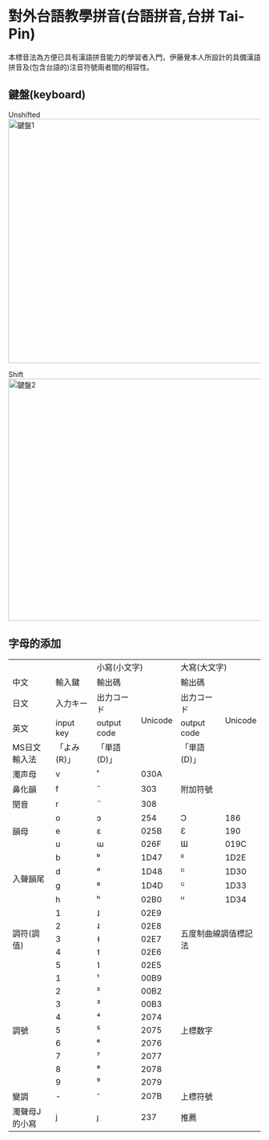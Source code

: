 對外台語教學拼音(台語拼音,台拼 Tai-Pin)
======
本標音法為方便已具有漢語拼音能力的學習者入門，伊藤覺本人所設計的具備漢語拼音及(包含台語的)注音符號兩者間的相容性。

## 鍵盤(keyboard)
Unshifted
<img width="1442" height="488" alt="鍵盤1" src="https://github.com/user-attachments/assets/4ca4a08c-20be-49c5-95b3-ec0d2adf0d33" />

Shift
<img width="1439" height="484" alt="鍵盤2" src="https://github.com/user-attachments/assets/5c5bacbf-9d87-4ff2-b194-fd840269f310" />

## 字母的添加
<table>
	<tr>
		<td colspan="2"></td>
		<td colspan="2">小寫(小文字)</td>
		<td colspan="2">大寫(大文字)</td>
	</tr>
	<tr>
		<td>中文</td>
		<td>輸入鍵</td>
		<td>輸出碼</td>
		<td rowspan="4">Unicode</td>
		<td>輸出碼</td>
		<td rowspan="4">Unicode</td>
	</tr>
	<tr>
		<td>日文</td>
		<td>入力キー</td>
		<td>出力コード</td>
		<td>出力コード</td>
	</tr>
	<tr>
		<td>英文</td>
		<td>input key</td>
		<td>output code</td>
		<td>output code</td>
	</tr>
	<tr>
		<td>MS日文輸入法</td>
		<td>「よみ(R)」</td>
		<td>「単語(D)」</td>
		<td>「単語(D)」</td>
	</tr>
	<tr>
		<td>濁声母</td>
		<td>v</td>
		<td>̊</td>
		<td>030A</td>
		<td colspan="2" rowspan="3">附加符號</h1></td>
	</tr>
	<tr>
		<td>鼻化韻</td>
		<td>f</td>
		<td>̃</td>
		<td>303</td>
	</tr>
	<tr>
		<td>閏音</td>
		<td>r</td>
		<td>̈</td>
		<td>308</td>
	</tr>
	<tr>
		<td rowspan="3">韻母</td>
		<td>o</td>
		<td>ɔ</td>
		<td>254</td>
		<td>Ɔ</td>
		<td>186</td>
	</tr>
	<tr>
		<td>e</td>
		<td>ɛ</td>
		<td>025B</td>
		<td>Ɛ</td>
		<td>190</td>
	</tr>
	<tr>
		<td>u</td>
		<td>ɯ</td>
		<td>026F</td>
		<td>Ɯ</td>
		<td>019C</td>
	</tr>
	<tr>
		<td rowspan="4">入聲韻尾</td>
		<td>b</td>
		<td>ᵇ</td>
		<td>1D47</td>
		<td>ᴮ</td>
		<td>1D2E</td>
	</tr>
	<tr>
		<td>d</td>
		<td>ᵈ</td>
		<td>1D48</td>
		<td>ᴰ</td>
		<td>1D30</td>
	</tr>
	<tr>
		<td>g</td>
		<td>ᵍ</td>
		<td>1D4D</td>
		<td>ᴳ</td>
		<td>1D33</td>
	</tr>
	<tr>
		<td>h</td>
		<td>ʰ</td>
		<td>02B0</td>
		<td>ᴴ</td>
		<td>1D34</td>
	</tr>
	<tr>
		<td rowspan="5">調符(調值)</td>
		<td>1</td>
		<td>˩</td>
		<td>02E9</td>
		<td colspan="2" rowspan="5">五度制曲線調值標記法</td>
	</tr>
	<tr>
		<td>2</td>
		<td>˨</td>
		<td>02E8</td>
	</tr>
	<tr>
		<td>3</td>
		<td>˧</td>
		<td>02E7</td>
	</tr>
	<tr>
		<td>4</td>
		<td>˦</td>
		<td>02E6</td>
	</tr>
	<tr>
		<td>5</td>
		<td>˥</td>
		<td>02E5</td>
	</tr>
	<tr>
		<td rowspan="9">調號</td>
		<td>1</td>
		<td>¹</td>
		<td>00B9</td>
		<td colspan="2" rowspan="9">上標数字</td>
	</tr>
	<tr>
		<td>2</td>
		<td>²</td>
		<td>00B2</td>
	</tr>
	<tr>
		<td>3</td>
		<td>³</td>
		<td>00B3</td>
	</tr>
	<tr>
		<td>4</td>
		<td>⁴</td>
		<td>2074</td>
	</tr>
	<tr>
		<td>5</td>
		<td>⁵</td>
		<td>2075</td>
	</tr>
	<tr>
		<td>6</td>
		<td>⁶</td>
		<td>2076</td>
	</tr>
	<tr>
		<td>7</td>
		<td>⁷</td>
		<td>2077</td>
	</tr>
	<tr>
		<td>8</td>
		<td>⁸</td>
		<td>2078</td>
	</tr>
	<tr>
		<td>9</td>
		<td>⁹</td>
		<td>2079</td>
	</tr>
	<tr>
		<td>變調</td>
		<td>-</td>
		<td>⁻</td>
		<td>207B</td>
		<td colspan="2">上標符號</td>
	</tr>
	<tr>
		<td>濁聲母J的小寫</td>
		<td>j</td>
		<td>ȷ</td>
		<td>237</td>
		<td colspan="2">推薦</td>
	</tr>
</table>
